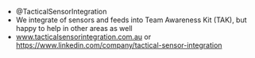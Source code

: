 -  @TacticalSensorIntegration
- We integrate of sensors and feeds into Team Awareness Kit (TAK), but happy to help in other areas as well
- www.tacticalsensorintegration.com.au  or https://www.linkedin.com/company/tactical-sensor-integration

<!---
TacticalSensorIntegration/TacticalSensorIntegration is a ✨ special ✨ repository because its `README.md` (this file) appears on your GitHub profile.
You can click the Preview link to take a look at your changes.
--->
